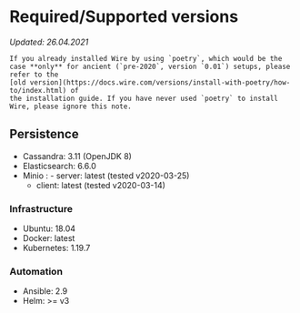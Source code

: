 # Required/Supported versions

*Updated: 26.04.2021*

```{warning}
If you already installed Wire by using `poetry`, which would be the case **only** for ancient (`pre-2020`, version `0.01`) setups, please refer to the
[old version](https://docs.wire.com/versions/install-with-poetry/how-to/index.html) of
the installation guide. If you have never used `poetry` to install Wire, please ignore this note.
```

## Persistence

- Cassandra: 3.11 (OpenJDK 8)
- Elasticsearch: 6.6.0
- Minio
  : - server: latest (tested v2020-03-25)
  - client: latest (tested v2020-03-14)

### Infrastructure

- Ubuntu: 18.04
- Docker: latest
- Kubernetes: 1.19.7

### Automation

- Ansible: 2.9
- Helm: >= v3
